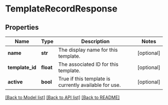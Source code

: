 # TemplateRecordResponse

## Properties
Name | Type | Description | Notes
------------ | ------------- | ------------- | -------------
**name** | **str** | The display name for this template. | [optional] 
**template_id** | **float** | The associated ID for this template. | [optional] 
**active** | **bool** | True if this template is currently available for use. | [optional] 

[[Back to Model list]](../README.md#documentation-for-models) [[Back to API list]](../README.md#documentation-for-api-endpoints) [[Back to README]](../README.md)


